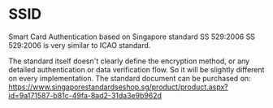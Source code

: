 # SSID
Smart Card Authentication based on Singapore standard SS 529:2006 
SS 529:2006 is very similar to ICAO standard.

The standard itself doesn't clearly define the encryption method, or any detailed authentication or data verification flow. So it will be slightly different on every implementation.
The standard document can be purchased on:
https://www.singaporestandardseshop.sg/product/product.aspx?id=9a171587-b81c-49fa-8ad2-31da3e9b962d
